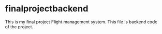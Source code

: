 # finalprojectbackend
This is my final project Flight management system. This file is backend code of the project.

